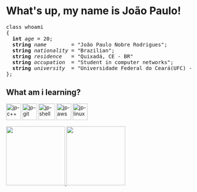
# What's up, my name is João Paulo!
<pre>
class whoami
{
  <strong>int</strong> <i>age</i> = 20;
  <strong>string</strong> <i>name</i>        = "João Paulo Nobre Rodrigues";
  <strong>string</strong> <i>nationality</i> = "Brazilian";
  <strong>string</strong> <i>residence</i>   = "Quixadá, CE - BR"
  <strong>string</strong> <i>occupation</i>  = "Student in computer networks"; 
  <strong>string</strong> <i>university</i>  = "Universidade Federal do Ceará(UFC) - Campus Quixadá";
};
</pre>
## What am i learning?
<div style="display: inline_block">
<img align="center" alt="jp-c++" height="45" width="40" src="https://isocpp.org/assets/images/cpp_logo.png"/>
<img align="center" alt="jp-git" height="45" width="40" src="https://cdn.jsdelivr.net/gh/devicons/devicon/icons/git/git-plain.svg"/>
<img align="center" alt="jp-shell" height="45" width="45" src="https://upload.wikimedia.org/wikipedia/commons/thumb/4/4b/Bash_Logo_Colored.svg/512px-Bash_Logo_Colored.svg.png?20180723054350"/>
<img align="center" alt="jp-aws" height="45" width="40" src="https://cdn.jsdelivr.net/gh/devicons/devicon/icons/amazonwebservices/amazonwebservices-original.svg"/>
<img align="center" alt="jp-linux" height="45" width="40" src="https://cdn.jsdelivr.net/gh/devicons/devicon/icons/linux/linux-original.svg"/>

</div>
<br>
<div>
<a href="https://github.com/joaopaulonr">
<img height="160em" src="https://github-readme-stats.vercel.app/api?username=joaopaulonr&show_icons=true&theme=algolia&include_all_commits=true&count_private=true"/> 
<img height="160em" src="https://github-readme-stats.vercel.app/api/top-langs/?username=joaopaulonr&layout=compact&langs_count=7&theme=algolia"/> 
</div>



